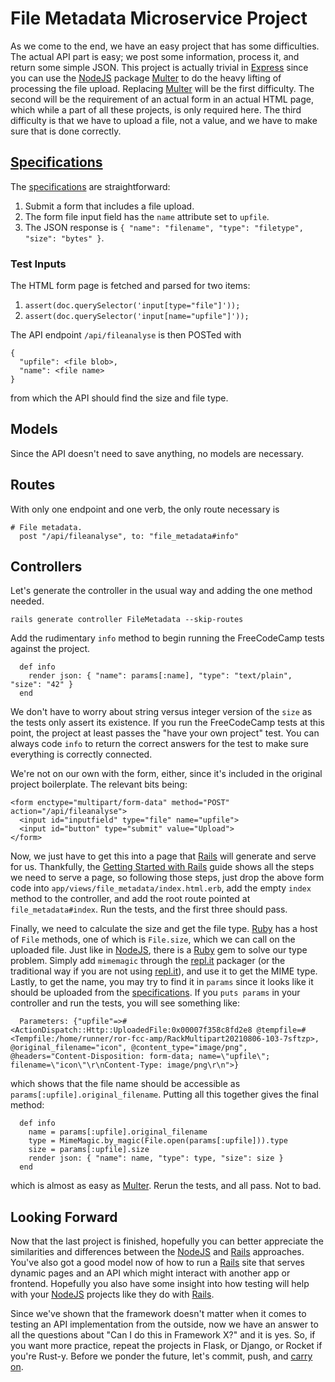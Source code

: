 # File Metadata Microservice Project

As we come to the end, we have an easy project that has some
difficulties.  The actual API part is easy; we post some information,
process it, and return some simple JSON.  This project is actually
trivial in [Express](https://expressjs.com/) since you can use the
[NodeJS](https://nodejs.org/) package
[Multer](https://github.com/expressjs/multer) to do the heavy lifting
of processing the file upload.  Replacing
[Multer](https://github.com/expressjs/multer) will be the first
difficulty.  The second will be the requirement of an actual form in
an actual HTML page, which while a part of all these projects, is only
required here.  The third difficulty is that we have to upload a file,
not a value, and we have to make sure that is done correctly.

## [Specifications](https://www.freecodecamp.org/learn/apis-and-microservices/apis-and-microservices-projects/file-metadata-microservice)

The [specifications](https://www.freecodecamp.org/learn/apis-and-microservices/apis-and-microservices-projects/file-metadata-microservice) are straightforward:

1. Submit a form that includes a file upload.
1. The form file input field has the `name` attribute set to `upfile`.
1. The JSON response is `{ "name": "filename", "type": "filetype",
   "size": "bytes" }`.

### Test Inputs

The HTML form page is fetched and parsed for two items:

1. `assert(doc.querySelector('input[type="file"]'));`
2. `assert(doc.querySelector('input[name="upfile"]'));`

The API endpoint `/api/fileanalyse` is then POSTed with
```
{
  "upfile": <file blob>,
  "name": <file name>
}
```
from which the API should find the size and file type.

## Models

Since the API doesn't need to save anything, no models are necessary.

## Routes

With only one endpoint and one verb, the only route necessary is
```
# File metadata.
  post "/api/fileanalyse", to: "file_metadata#info"
```

## Controllers

Let's generate the controller in the usual way and adding the one method needed.
```
rails generate controller FileMetadata --skip-routes
```
Add the rudimentary `info` method to begin running the FreeCodeCamp tests against the project.
```
  def info
    render json: { "name": params[:name], "type": "text/plain", "size": "42" }
  end
```
We don't have to worry about string versus integer version of the `size` as the tests only assert its existence.  If you run the FreeCodeCamp tests at this point, the project at least passes the "have your own project" test.  You can always code `info` to return the correct answers for the test to make sure everything is correctly connected.

We're not on our own with the form, either, since it's included in the original project boilerplate.  The relevant bits being:
```
<form enctype="multipart/form-data" method="POST" action="/api/fileanalyse">
  <input id="inputfield" type="file" name="upfile">
  <input id="button" type="submit" value="Upload">
</form>
```
Now, we just have to get this into a page that [Rails](https://rubyonrails.org/) will generate and serve for us.  Thankfully, the [Getting Started with Rails](https://guides.rubyonrails.org/getting_started.html) guide shows all the steps we need to serve a page, so following those steps, just drop the above form code into `app/views/file_metadata/index.html.erb`, add the empty `index` method to the controller, and add the root route pointed at `file_metadata#index`.  Run the tests, and the first three should pass.

Finally, we need to calculate the size and get the file type.  [Ruby](https://www.ruby-lang.org/) has a host of `File` methods, one of which is `File.size`, which we can call on the uploaded file.  Just like in [NodeJS](https://nodejs.org/), there is a [Ruby](https://www.ruby-lang.org/) gem to solve our type problem.  Simply add  `mimemagic` through the [repl.it](https://repl.it/) packager (or the traditional way if you are not using [repl.it](https://repl.it/)), and use it to get the MIME type.  Lastly, to get the name, you may try to find it in `params` since it looks like it should be uploaded from the [specifications](https://www.freecodecamp.org/learn/apis-and-microservices/apis-and-microservices-projects/file-metadata-microservice).  If you `puts params` in your controller and run the tests, you will see something like:
```
  Parameters: {"upfile"=>#<ActionDispatch::Http::UploadedFile:0x00007f358c8fd2e8 @tempfile=#<Tempfile:/home/runner/ror-fcc-amp/RackMultipart20210806-103-7sftzp>, @original_filename="icon", @content_type="image/png", @headers="Content-Disposition: form-data; name=\"upfile\"; filename=\"icon\"\r\nContent-Type: image/png\r\n">}
```
which shows that the file name should be accessible as `params[:upfile].original_filename`.  Putting all this together gives the final method:
```
  def info
    name = params[:upfile].original_filename
    type = MimeMagic.by_magic(File.open(params[:upfile])).type
    size = params[:upfile].size
    render json: { "name": name, "type": type, "size": size }
  end
```
which is almost as easy as
[Multer](https://github.com/expressjs/multer).  Rerun the tests, and
all pass.  Not to bad.

## Looking Forward

Now that the last project is finished, hopefully you can better appreciate the similarities and differences between the [NodeJS](https://nodejs.org/) and [Rails](https://rubyonrails.org/) approaches.  You've also got a good model now of how to run a [Rails](https://rubyonrails.org/) site that serves dynamic pages and an API which might interact with another app or frontend.  Hopefully you also have some insight into how testing will help with your [NodeJS](https://nodejs.org/) projects like they do with [Rails](https://rubyonrails.org/).

Since we've shown that the framework doesn't matter when it comes to testing an API implementation from the outside, now we have an answer to all the questions about "Can I do this in Framework X?" and it is yes.  So, if you want more practice, repeat the projects in Flask, or Django, or Rocket if you're Rust-y.  Before we ponder the future, let's commit, push, and [carry on](conclusion.md).
